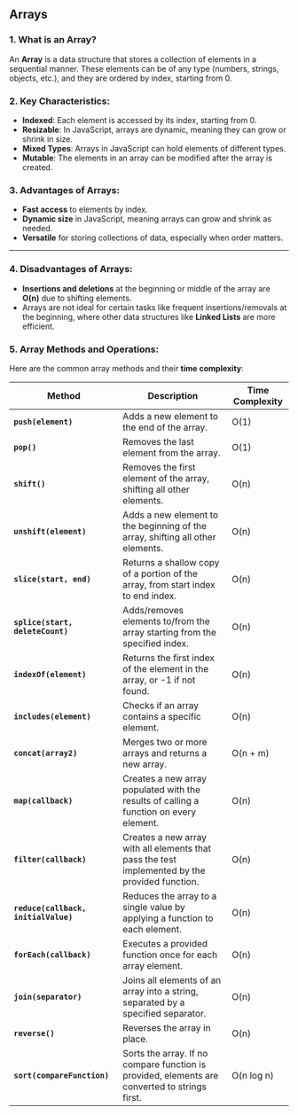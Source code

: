 ## Arrays

### 1. **What is an Array?**
An **Array** is a data structure that stores a collection of elements in a sequential manner. These elements can be of any type (numbers, strings, objects, etc.), and they are ordered by index, starting from 0.

### 2. **Key Characteristics:**
- **Indexed**: Each element is accessed by its index, starting from 0.
- **Resizable**: In JavaScript, arrays are dynamic, meaning they can grow or shrink in size.
- **Mixed Types**: Arrays in JavaScript can hold elements of different types.
- **Mutable**: The elements in an array can be modified after the array is created.


### 3. **Advantages of Arrays**:
- **Fast access** to elements by index.
- **Dynamic size** in JavaScript, meaning arrays can grow and shrink as needed.
- **Versatile** for storing collections of data, especially when order matters.

---

### 4. **Disadvantages of Arrays**:
- **Insertions and deletions** at the beginning or middle of the array are **O(n)** due to shifting elements.
- Arrays are not ideal for certain tasks like frequent insertions/removals at the beginning, where other data structures like **Linked Lists** are more efficient.

### 5. **Array Methods and Operations**:

Here are the common array methods and their **time complexity**:

| Method                     | Description                                                                                     | Time Complexity |
|-----------------------------|-------------------------------------------------------------------------------------------------|-----------------|
| **`push(element)`**          | Adds a new element to the end of the array.                                                     | O(1)            |
| **`pop()`**                  | Removes the last element from the array.                                                        | O(1)            |
| **`shift()`**                | Removes the first element of the array, shifting all other elements.                            | O(n)            |
| **`unshift(element)`**       | Adds a new element to the beginning of the array, shifting all other elements.                  | O(n)            |
| **`slice(start, end)`**      | Returns a shallow copy of a portion of the array, from start index to end index.                | O(n)            |
| **`splice(start, deleteCount)`** | Adds/removes elements to/from the array starting from the specified index.                  | O(n)            |
| **`indexOf(element)`**       | Returns the first index of the element in the array, or -1 if not found.                        | O(n)            |
| **`includes(element)`**      | Checks if an array contains a specific element.                                                 | O(n)            |
| **`concat(array2)`**         | Merges two or more arrays and returns a new array.                           | O(n + m)        |
| **`map(callback)`**          | Creates a new array populated with the results of calling a function on every element.          | O(n)            |
| **`filter(callback)`**       | Creates a new array with all elements that pass the test implemented by the provided function.  | O(n)            |
| **`reduce(callback, initialValue)`** | Reduces the array to a single value by applying a function to each element.             | O(n)            |
| **`forEach(callback)`**      | Executes a provided function once for each array element.                                       | O(n)            |
| **`join(separator)`**        | Joins all elements of an array into a string, separated by a specified separator.               | O(n)            |
| **`reverse()`**              | Reverses the array in place.                                                                    | O(n)            |
| **`sort(compareFunction)`**  | Sorts the array. If no compare function is provided, elements are converted to strings first.   | O(n log n)      |
